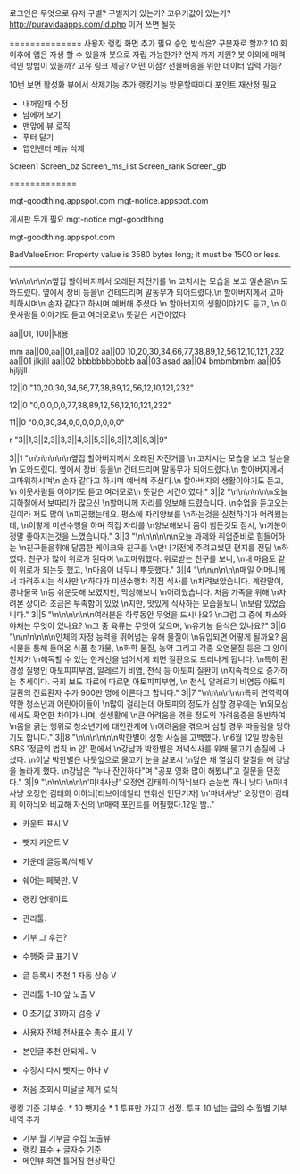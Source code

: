 

로그인은 무엇으로 유저 구별? 구별자가 있는가?  고유키값이 있는가?  http://puravidaapps.com/id.php  이거 쓰면 될듯

==============
사용자 랭킹 화면 추가 필요
승인 방식은? 구분자로 할까?
10 회 이후에 앱은 자생 할 수 있을까
봇으로 자립 가능한가? 언제 까지 지원?
봇 이외에 매력적인 방법이 있을까? 고유 링크 제공? 어떤 이점?  선물배송을 위한 데이터 입력 가능?



10번 보면 활성화
뷰에서 삭제기능 추가
랭킹기능
방문할때마다 포인트 재산정 필요

- 내꺼일때 수정
- 남에꺼 보기
- 맨앞에 뷰 로직
- 푸터 달기
- 앱인벤터 메뉴 삭제


Screen1
Screen_bz
Screen_ms_list
Screen_rank
Screen_gb



=============


mgt-goodthing.appspot.com
mgt-notice.appspot.com

게시판 두개 필요
mgt-notice
mgt-goodthing

mgt-goodthing.appspot.com

BadValueError: Property value is 3580 bytes long; it must be 1500 or less.

--- -- -- -- -- -- -- -- -- -- -- -- -- -- -- -- -- -- -- --

\n\n\n\n\n\n옆집 할아버지께서 오래된 자전거를 \n 고치시는 모습을 보고 일손을\n 도와드렸다. 옆에서 장비 등을\n 건테드리며 말동무가 되어드렸다.\n 할아버지께서 고마워하시며\n 손자 같다고 하시며 예버해 주셨다.\n 할아버지의 생활이야기도 듣고, \n 이웃사람들 이야기도 듣고 여러모로\n 뜻깉은 시간이였다.

aa||01, 100||내용

mm  aa||00,aa||01,aa||02
aa||00   10,20,30,34,66,77,38,89,12,56,12,10,121,232
aa||01   jlkjljl
aa||02   bbbbbbbbbbbb
aa||03   asad
aa||04   bmbmbmbm
aa||05   hjljljll


12||0  "10,20,30,34,66,77,38,89,12,56,12,10,121,232"

12||0  "0,0,0,0,0,77,38,89,12,56,12,10,121,232"

11||0  "0,0,30,34,0,0,0,0,0,0,0,0"



r "3||1,3||2,3||3,3||4,3||5,3||6,3||7,3||8,3||9"


3||1 "\n\n\n\n\n\n옆집 할아버지께서 오래된 자전거를 \n 고치시는 모습을 보고 일손을\n 도와드렸다. 옆에서 장비 등을\n 건테드리며 말동무가 되어드렸다.\n 할아버지께서 고마워하시며\n 손자 같다고 하시며 예버해 주셨다.\n 할아버지의 생활이야기도 듣고, \n 이웃사람들 이야기도 듣고 여러모로\n 뜻깉은 시간이였다."
3||2 "\n\n\n\n\n\n오늘 지하철에서 보따리가 많으신 \n할머니께 자리를 양보해 드렸습니다. \n수업을 듣고오는길이라 저도 많이 \n피곤했는데요. 평소에 자리양보를 \n하는것을 실천하기가 어려웠는데, \n이렇게 미션수행을 하며 직접 자리를 \n양보해보니 몸이 힘든것도 잠시,  \n기분이 정말 좋아지는것을 느꼈습니다."
3||3 "\n\n\n\n\n\n오늘 과제와 취업준비로 힘들어하는  \n친구들을휘애 달콤한 케이크와 친구를 \n만나기전에 주려고썼던 편지를 전달 \n하였다. 친구가 많이 위로가 된다며 \n고마워했다. 위로받는 친구를 보니,  \n내 마음도 같이 위로가 되는듯 했고,  \n마음이 너무나 뿌듯했다."
3||4 "\n\n\n\n\n\n매일 어머니께서 차려주시는 식사만 \n하다가 미션수행차 직접 식사를  \n차려보았습니다. 계란말이,콩나물국 \n등 쉬운듯해 보였지만, 막상해보니 \n어려웠습니다. 처음 가족을 위해 \n차려본 상이라 조금은 부족함이 있었 \n지만, 맛있게 식사하는 모습을보니 \n보람 있었습니다."
3||5 "\n\n\n\n\n\n여러분은 하루동안 무엇을 드시나요? \n그럼 그 중에 채소와 야채는 무엇이 있나요? \n그 중 육류는 무엇이 있으며,  \n유기농 음식은 있나요?"
3||6 "\n\n\n\n\n\n인체의 자정 능력을 뛰어넘는 유해 물질이  \n유입되면 어떻게 될까요? 음식물을 통해 들어온 식품 첨가물, \n화학 물질, 농약 그리고 각종 오염물질 등은 그 양이 인체가 \n해독할 수 있는 한계선을 넘어서게 되면 질환으로 드러나게 됩니다.  \n특히 환경성 질병인 아토피피부염, 알레르기 비염, 천식 등 아토피 질환이  \n지속적으로 증가하는 추세이다. 국회 보도 자료에 따르면 아토피피부염,  \n 천식, 알레르기 비염등 아토피질환의 진료환자 수가 900만 명에 이른다고 합니다."
3||7 "\n\n\n\n\n\n특히 면역력이 약한 청소년과 어린아이들이  \n많이 걸리는데 아토피의 정도가 심할 경우에는  \n외모상에서도 확연한 차이가 나며, 실생활에  \n큰 어려움을 겪을 정도의 가려움증을 동반하여  \n몸을 긁는 행위로 청소년기에 대인관계에  \n어려움을 겪으며 심할 경우 따돌림을 당하기도 합니다."
3||8 "\n\n\n\n\n\n박한별이 성형 사실을 고백했다. \n6월 12일 방송된 SBS '정글의 법칙 in 얍' 편에서  \n강남과 박한별은 저녁식사를 위해 물고기 손질에 나섰다. \n이날 박한별은 나뭇잎으로 물고기 눈을 살포시  \n덮은 채 열심히 칼질을 해 강남을 놀라게 했다. \n강남은 "누나 잔인하다"며 "공포 영화 많이 해봤냐"고 질문을 던졌다."
3||9 "\n\n\n\n\n\n'마녀사냥' 오정연 김태희·이하늬보다 손눈썹 하나 낫다 \n마녀사냥 오정연 김태희 이하늬[티브이데일리 연휘선 인턴기자] \n'마녀사냥' 오정연이 김태희 이하늬와 비교해 자신의  \n매력 포인트를 어필했다.12일 밤.."


- 카운트 표시     V
- 뺏지 카운트     V
- 가운데 글등록/삭제 V
- 쉐어는 페북만. V
- 랭킹 업데이트
- 관리툴.
- 기부 그 후는?

- 수행중 글 표기  V
- 글 등록시 추천 1 자동 상승 V
- 관리툴 1-10 앞 노출   V
- 0 초기값 31까지 검증   V
- 사용자 전체 천사표수 총수 표시   V
- 본인글 추천 안되게.. V
- 수정시 다시 뺏지는 하나   V
- 처음 조회시 미달글 제거 로직

랭킹 기준
기부순. * 10
뺏지순  * 1
투표만 가지고 선정. 투표 10 넘는 글의 수
월별 기부 내역 추가

- 기부 월 기부글 수집 노출뷰
- 랭킹 표수 + 글자수 기준
- 메인뷰 화면 틀어짐 현상확인


